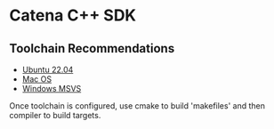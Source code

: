 # Catena C++ SDK

## Toolchain Recommendations

* [Ubuntu 22.04](linux_toolchain.md)
* [Mac OS](macos_toolchain.md)
* [Windows MSVS](windows_toolchain.md)

Once toolchain is configured, use cmake to build 'makefiles' and then compiler to build targets.
